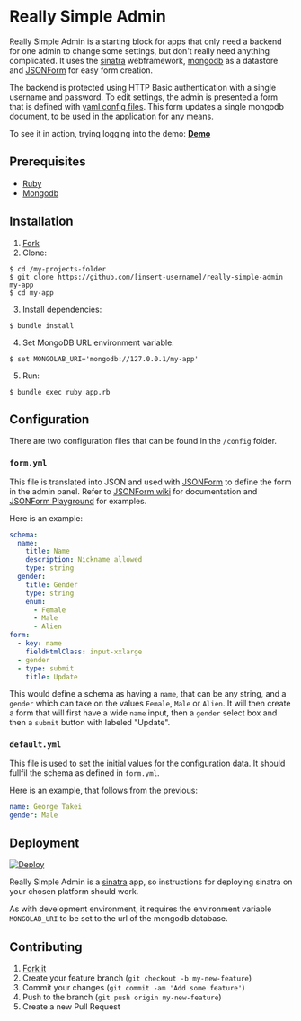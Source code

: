 # Really Simple Admin

Really Simple Admin is a starting block for apps that only need a backend for one admin to change some settings, but don't really need anything complicated. It uses the [sinatra](http://www.sinatrarb.com/) webframework, [mongodb](https://www.mongodb.org/) as a datastore and [JSONForm](https://github.com/ulion/jsonform) for easy form creation.

The backend is protected using HTTP Basic authentication with a single username and password. To edit settings, the admin is presented a form that is defined with [yaml config files](#configuration). This form updates a single mongodb document, to be used in the application for any means.

To see it in action, trying logging into the demo: **[Demo](https://really-simple-admin.herokuapp.com/)**

## Prerequisites

* [Ruby](https://www.ruby-lang.org)
* [Mongodb](https://www.mongodb.org/)

## Installation

1. [Fork](https://github.com/mushishi78/really-simple-admin/fork)
2. Clone:

  ``` console
  $ cd /my-projects-folder
  $ git clone https://github.com/[insert-username]/really-simple-admin my-app
  $ cd my-app
  ```

3. Install dependencies:

  ``` console
  $ bundle install
  ```

4. Set MongoDB URL environment variable:

  ``` console
  $ set MONGOLAB_URI='mongodb://127.0.0.1/my-app'
  ```

5. Run:

  ``` console
  $ bundle exec ruby app.rb
  ```

## Configuration

There are two configuration files that can be found in the `/config` folder.

### `form.yml`

This file is translated into JSON and used with [JSONForm](https://github.com/ulion/jsonform) to define the form in the admin panel. Refer to [JSONForm wiki](https://github.com/joshfire/jsonform/wiki#outline-of-a-json-form-object) for documentation and [JSONForm Playground](http://ulion.github.io/jsonform/playground/) for examples.

Here is an example:

``` yaml
schema:
  name:
    title: Name
    description: Nickname allowed
    type: string
  gender:
    title: Gender
    type: string
    enum:
      - Female
      - Male
      - Alien
form:
  - key: name
    fieldHtmlClass: input-xxlarge
  - gender
  - type: submit
    title: Update
```

This would define a schema as having a `name`, that can be any string, and a `gender` which can take on the values `Female`, `Male` or `Alien`. It will then create a form that will first have a wide `name` input, then a `gender` select box and then a `submit` button with labeled "Update".

### `default.yml`

This file is used to set the initial values for the configuration data. It should fullfil the schema as defined in `form.yml`.

Here is an example, that follows from the previous:

``` yaml
name: George Takei
gender: Male
```

## Deployment

[![Deploy](https://www.herokucdn.com/deploy/button.png)](https://heroku.com/deploy)

Really Simple Admin is a [sinatra](http://www.sinatrarb.com/) app, so instructions for deploying sinatra on your chosen platform should work.

As with development environment, it requires the environment variable `MONGOLAB_URI` to be set to the url of the mongodb database.

## Contributing

1. [Fork it](https://github.com/mushishi78/really-simple-admin/fork)
2. Create your feature branch (`git checkout -b my-new-feature`)
3. Commit your changes (`git commit -am 'Add some feature'`)
4. Push to the branch (`git push origin my-new-feature`)
5. Create a new Pull Request
